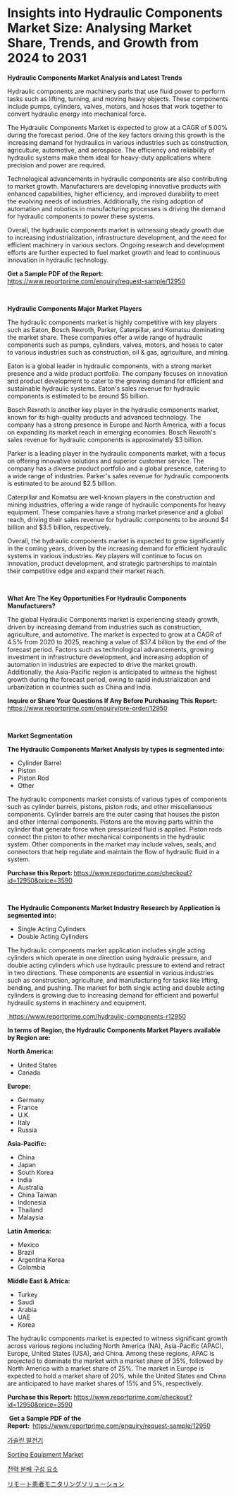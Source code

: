 <p><h1>Insights into Hydraulic Components Market Size: Analysing Market Share, Trends, and Growth from 2024 to 2031</h1></p><p><strong>Hydraulic Components Market Analysis and Latest Trends</strong></p>
<p><p>Hydraulic components are machinery parts that use fluid power to perform tasks such as lifting, turning, and moving heavy objects. These components include pumps, cylinders, valves, motors, and hoses that work together to convert hydraulic energy into mechanical force.</p><p>The Hydraulic Components Market is expected to grow at a CAGR of 5.00% during the forecast period. One of the key factors driving this growth is the increasing demand for hydraulics in various industries such as construction, agriculture, automotive, and aerospace. The efficiency and reliability of hydraulic systems make them ideal for heavy-duty applications where precision and power are required.</p><p>Technological advancements in hydraulic components are also contributing to market growth. Manufacturers are developing innovative products with enhanced capabilities, higher efficiency, and improved durability to meet the evolving needs of industries. Additionally, the rising adoption of automation and robotics in manufacturing processes is driving the demand for hydraulic components to power these systems.</p><p>Overall, the hydraulic components market is witnessing steady growth due to increasing industrialization, infrastructure development, and the need for efficient machinery in various sectors. Ongoing research and development efforts are further expected to fuel market growth and lead to continuous innovation in hydraulic technology.</p></p>
<p><strong>Get a Sample PDF of the Report:&nbsp;</strong> <a href="https://www.reportprime.com/enquiry/request-sample/12950">https://www.reportprime.com/enquiry/request-sample/12950</a></p>
<p>&nbsp;</p>
<p><strong>Hydraulic Components Major Market Players</strong></p>
<p><p>The hydraulic components market is highly competitive with key players such as Eaton, Bosch Rexroth, Parker, Caterpillar, and Komatsu dominating the market share. These companies offer a wide range of hydraulic components such as pumps, cylinders, valves, motors, and hoses to cater to various industries such as construction, oil & gas, agriculture, and mining.</p><p>Eaton is a global leader in hydraulic components, with a strong market presence and a wide product portfolio. The company focuses on innovation and product development to cater to the growing demand for efficient and sustainable hydraulic systems. Eaton's sales revenue for hydraulic components is estimated to be around $5 billion.</p><p>Bosch Rexroth is another key player in the hydraulic components market, known for its high-quality products and advanced technology. The company has a strong presence in Europe and North America, with a focus on expanding its market reach in emerging economies. Bosch Rexroth's sales revenue for hydraulic components is approximately $3 billion.</p><p>Parker is a leading player in the hydraulic components market, with a focus on offering innovative solutions and superior customer service. The company has a diverse product portfolio and a global presence, catering to a wide range of industries. Parker's sales revenue for hydraulic components is estimated to be around $2.5 billion.</p><p>Caterpillar and Komatsu are well-known players in the construction and mining industries, offering a wide range of hydraulic components for heavy equipment. These companies have a strong market presence and a global reach, driving their sales revenue for hydraulic components to be around $4 billion and $3.5 billion, respectively.</p><p>Overall, the hydraulic components market is expected to grow significantly in the coming years, driven by the increasing demand for efficient hydraulic systems in various industries. Key players will continue to focus on innovation, product development, and strategic partnerships to maintain their competitive edge and expand their market reach.</p></p>
<p>&nbsp;</p>
<p><strong>What Are The Key Opportunities For Hydraulic Components Manufacturers?</strong></p>
<p><p>The global Hydraulic Components market is experiencing steady growth, driven by increasing demand from industries such as construction, agriculture, and automotive. The market is expected to grow at a CAGR of 4.5% from 2020 to 2025, reaching a value of $37.4 billion by the end of the forecast period. Factors such as technological advancements, growing investment in infrastructure development, and increasing adoption of automation in industries are expected to drive the market growth. Additionally, the Asia-Pacific region is anticipated to witness the highest growth during the forecast period, owing to rapid industrialization and urbanization in countries such as China and India.</p></p>
<p><strong>Inquire or Share Your Questions If Any Before Purchasing This Report:</strong> <a href="https://www.reportprime.com/enquiry/pre-order/12950">https://www.reportprime.com/enquiry/pre-order/12950</a></p>
<p>&nbsp;</p>
<p><strong>Market Segmentation</strong></p>
<p><strong>The Hydraulic Components Market Analysis by types is segmented into:</strong></p>
<p><ul><li>Cylinder Barrel</li><li>Piston</li><li>Piston Rod</li><li>Other</li></ul></p>
<p><p>The hydraulic components market consists of various types of components such as cylinder barrels, pistons, piston rods, and other miscellaneous components. Cylinder barrels are the outer casing that houses the piston and other internal components. Pistons are the moving parts within the cylinder that generate force when pressurized fluid is applied. Piston rods connect the piston to other mechanical components in the hydraulic system. Other components in the market may include valves, seals, and connectors that help regulate and maintain the flow of hydraulic fluid in a system.</p></p>
<p><strong>Purchase this Report:&nbsp;</strong><a href="https://www.reportprime.com/checkout?id=12950&price=3590">https://www.reportprime.com/checkout?id=12950&price=3590</a></p>
<p>&nbsp;</p>
<p><strong>The Hydraulic Components Market Industry Research by Application is segmented into:</strong></p>
<p><ul><li>Single Acting Cylinders</li><li>Double Acting Cylinders</li></ul></p>
<p><p>The hydraulic components market application includes single acting cylinders which operate in one direction using hydraulic pressure, and double acting cylinders which use hydraulic pressure to extend and retract in two directions. These components are essential in various industries such as construction, agriculture, and manufacturing for tasks like lifting, bending, and pushing. The market for both single acting and double acting cylinders is growing due to increasing demand for efficient and powerful hydraulic systems in machinery and equipment.</p></p>
<p><a href="https://www.reportprime.com/hydraulic-components-r12950">&nbsp;https://www.reportprime.com/hydraulic-components-r12950</a></p>
<p><strong>In terms of Region, the Hydraulic Components Market Players available by Region are:</strong></p>
<p>
    <p> <strong> North America: </strong>
        <ul>
            <li>United States</li>
            <li>Canada</li>
        </ul>
        </p> 
    <p> <strong> Europe: </strong>
        <ul>
            <li>Germany</li>
            <li>France</li>
            <li>U.K.</li>
            <li>Italy</li>
            <li>Russia</li>
        </ul>
        </p> 
    <p> <strong> Asia-Pacific: </strong>
        <ul>
            <li>China</li>
            <li>Japan</li>
            <li>South Korea</li>
            <li>India</li>
            <li>Australia</li>
            <li>China Taiwan</li>
            <li>Indonesia</li>
            <li>Thailand</li>
            <li>Malaysia</li>
        </ul>
        </p> 
    <p> <strong> Latin America: </strong>
        <ul>
            <li>Mexico</li>
            <li>Brazil</li>
            <li>Argentina Korea</li>
            <li>Colombia</li>
        </ul>
        </p> 
    <p> <strong> Middle East & Africa: </strong>
        <ul>
            <li>Turkey</li>
            <li>Saudi</li>
            <li>Arabia</li>
            <li>UAE</li>
            <li>Korea</li>
        </ul>
    </p>
    </p>
<p><p>The hydraulic components market is expected to witness significant growth across various regions including North America (NA), Asia-Pacific (APAC), Europe, United States (USA), and China. Among these regions, APAC is projected to dominate the market with a market share of 35%, followed by North America with a market share of 25%. The market in Europe is expected to hold a market share of 20%, while the United States and China are anticipated to have market shares of 15% and 5%, respectively.</p></p>
<p><strong>Purchase this Report: </strong><a href="https://www.reportprime.com/checkout?id=12950&price=3590">https://www.reportprime.com/checkout?id=12950&price=3590</a></p>
<p>&nbsp;<strong>Get a Sample PDF of the Report:&nbsp;&nbsp;</strong><a href="https://www.reportprime.com/enquiry/request-sample/12950">https://www.reportprime.com/enquiry/request-sample/12950</a></p>
<p><strong></strong></p>
<p><p><a href="https://github.com/Elenrrera7685/Market-Research-Report-List-1/blob/main/979775219183.md">가솔린 발전기</a></p><p><a href="https://github.com/Whitneyboyettebo9kiw7yr13/Market-Research-Report-List-2/blob/main/sorting-equipment-market.md">Sorting Equipment Market</a></p><p><a href="https://github.com/sammyUltyylrich9067856/Market-Research-Report-List-1/blob/main/817684419184.md">전력 분배 구성 요소</a></p><p><a href="https://github.com/ReyesKohler20231/Market-Research-Report-List-1/blob/main/864009620737.md">リモート患者モニタリングソリューション</a></p></p>